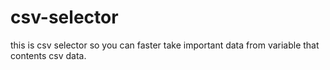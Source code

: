 # csv-selector
this is csv selector so you can faster take important data from variable that contents csv data.
